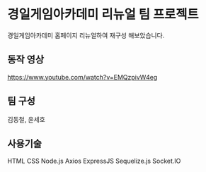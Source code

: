 # 경일게임아카데미 리뉴얼 팀 프로젝트

경일게임아카데미 홈페이지 리뉴얼하여 재구성 해보았습니다. <br>


## 동작 영상
https://www.youtube.com/watch?v=EMQzpivW4eg

## 팀 구성 
김동철, 윤세호 

## 사용기술 <br>
HTML CSS Node.js Axios ExpressJS Sequelize.js Socket.IO 

<br>
<br>
